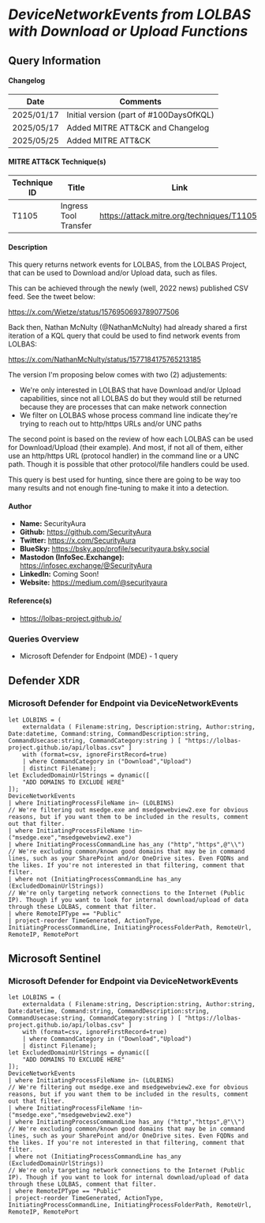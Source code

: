 # *DeviceNetworkEvents from LOLBAS with Download or Upload Functions*

## Query Information

#### Changelog

| Date | Comments |
|---|---|
| 2025/01/17 | Initial version (part of #100DaysOfKQL) |
| 2025/05/17 | Added MITRE ATT&CK and Changelog |
| 2025/05/25 | Added MITRE ATT&CK |

#### MITRE ATT&CK Technique(s)

| Technique ID | Title    | Link    |
| ---  | --- | --- |
| T1105 | Ingress Tool Transfer | https://attack.mitre.org/techniques/T1105/ |

#### Description

This query returns network events for LOLBAS, from the LOLBAS Project, that can be used to Download and/or Upload data, such as files.

This can be achieved through the newly (well, 2022 news) published CSV feed. See the tweet below:

https://x.com/Wietze/status/1576950693789077506

Back then, Nathan McNulty (@NathanMcNulty) had already shared a first iteration of a KQL query that could be used to find network events from LOLBAS:

https://x.com/NathanMcNulty/status/1577184175765213185

The version I'm proposing below comes with two (2) adjustements:

- We're only interested in LOLBAS that have Download and/or Upload capabilities, since not all LOLBAS do but they would still be returned because they are processes that can make network connection
- We filter on LOLBAS whose process command line indicate they're trying to reach out to http/https URLs and/or UNC paths

The second point is based on the review of how each LOLBAS can be used for Download/Upload (their example). And most, if not all of them, either use an http/https URL (protocol handler) in the command line or a UNC path. Though it is possible that other protocol/file handlers could be used.

This query is best used for hunting, since there are going to be way too many results and not enough fine-tuning to make it into a detection.

#### Author <Optional>
- **Name:** SecurityAura
- **Github:** https://github.com/SecurityAura
- **Twitter:** https://x.com/SecurityAura
- **BlueSky:** https://bsky.app/profile/securityaura.bsky.social
- **Mastodon (InfoSec.Exchange):** https://infosec.exchange/@SecurityAura
- **LinkedIn:** Coming Soon!
- **Website:** https://medium.com/@securityaura

#### Reference(s)

- https://lolbas-project.github.io/

### Queries Overview ###

- Microsoft Defender for Endpoint (MDE) - 1 query

## Defender XDR ##
### Microsoft Defender for Endpoint via DeviceNetworkEvents ###
```KQL
let LOLBINS = (
    externaldata ( Filename:string, Description:string, Author:string, Date:datetime, Command:string, CommandDescription:string, CommandUsecase:string, CommandCategory:string ) [ "https://lolbas-project.github.io/api/lolbas.csv" ]
    with (format=csv, ignoreFirstRecord=true)
    | where CommandCategory in ("Download","Upload")
    | distinct Filename);
let ExcludedDomainUrlStrings = dynamic([
    "ADD DOMAINS TO EXCLUDE HERE"
]);
DeviceNetworkEvents
| where InitiatingProcessFileName in~ (LOLBINS)
// We're filtering out msedge.exe and msedgewebview2.exe for obvious reasons, but if you want them to be included in the results, comment out that filter.
| where InitiatingProcessFileName !in~ ("msedge.exe","msedgewebview2.exe")
| where InitiatingProcessCommandLine has_any ("http","https",@"\\")
// We're excluding common/known good domains that may be in command lines, such as your SharePoint and/or OneDrive sites. Even FQDNs and the likes. If you're not interested in that filtering, comment that filter.
| where not (InitiatingProcessCommandLine has_any (ExcludedDomainUrlStrings))
// We're only targeting network connections to the Internet (Public IP). Though if you want to look for internal download/upload of data through these LOLBAS, comment that filter.
| where RemoteIPType == "Public"
| project-reorder TimeGenerated, ActionType, InitiatingProcessCommandLine, InitiatingProcessFolderPath, RemoteUrl, RemoteIP, RemotePort
```
## Microsoft Sentinel ##
### Microsoft Defender for Endpoint via DeviceNetworkEvents ###
```KQL
let LOLBINS = (
    externaldata ( Filename:string, Description:string, Author:string, Date:datetime, Command:string, CommandDescription:string, CommandUsecase:string, CommandCategory:string ) [ "https://lolbas-project.github.io/api/lolbas.csv" ]
    with (format=csv, ignoreFirstRecord=true)
    | where CommandCategory in ("Download","Upload")
    | distinct Filename);
let ExcludedDomainUrlStrings = dynamic([
    "ADD DOMAINS TO EXCLUDE HERE"
]);
DeviceNetworkEvents
| where InitiatingProcessFileName in~ (LOLBINS)
// We're filtering out msedge.exe and msedgewebview2.exe for obvious reasons, but if you want them to be included in the results, comment out that filter.
| where InitiatingProcessFileName !in~ ("msedge.exe","msedgewebview2.exe")
| where InitiatingProcessCommandLine has_any ("http","https",@"\\")
// We're excluding common/known good domains that may be in command lines, such as your SharePoint and/or OneDrive sites. Even FQDNs and the likes. If you're not interested in that filtering, comment that filter.
| where not (InitiatingProcessCommandLine has_any (ExcludedDomainUrlStrings))
// We're only targeting network connections to the Internet (Public IP). Though if you want to look for internal download/upload of data through these LOLBAS, comment that filter.
| where RemoteIPType == "Public"
| project-reorder TimeGenerated, ActionType, InitiatingProcessCommandLine, InitiatingProcessFolderPath, RemoteUrl, RemoteIP, RemotePort
```
